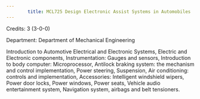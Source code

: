 ```yaml
---
        title: MCL725 Design Electronic Assist Systems in Automobiles
---
```

Credits: 3 (3-0-0)

Department: Department of Mechanical Engineering

Introduction to Automotive Electrical and Electronic Systems, Electric and Electronic components, Instrumentation: Gauges and sensors, Introduction to body computer: Microprocessor, Antilock braking system: the mechanism and control implementation, Power steering, Suspension, Air conditioning: controls and implementation, Accessories: Intelligent windshield wipers, Power door locks, Power windows, Power seats, Vehicle audio entertainment system, Navigation system, airbags and belt tensioners.